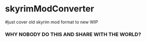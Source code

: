 # skyrimModConverter
#just cover old skyrim mod format to new WIP

### WHY NOBODY DO THIS AND SHARE WITH THE WORLD?
